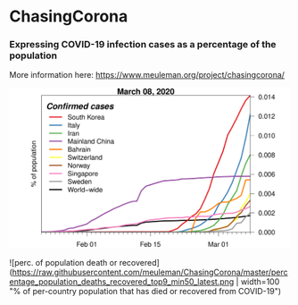# ChasingCorona

### Expressing COVID-19 infection cases as a percentage of the population

More information here: https://www.meuleman.org/project/chasingcorona/

![perc. of population confirmed](https://raw.githubusercontent.com/meuleman/ChasingCorona/master/percentage_population_confirmed_top9_min50_latest.png "% of per-country population that are confirmed cases")


![perc. of population death or recovered](https://raw.githubusercontent.com/meuleman/ChasingCorona/master/percentage_population_deaths_recovered_top9_min50_latest.png | width=100 "% of per-country population that has died or recovered from COVID-19")


